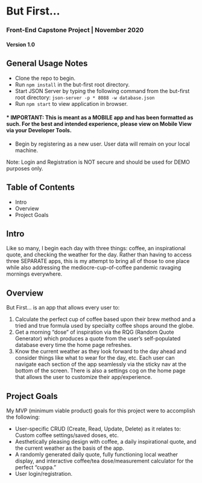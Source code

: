 # But First…
### Front-End Capstone Project | November 2020 
#### Version 1.0


## General Usage Notes

* Clone the repo to begin.
* Run `npm install` in the but-first root directory.
* Start JSON Server by typing the following command from the but-first root directory: `json-server -p * 8088 -w database.json`
* Run `npm start` to view application in browser.
#### * IMPORTANT: This is meant as a MOBILE app and has been formatted as such. For the best and intended experience, please view on Mobile View via your Developer Tools.
* Begin by registering as a new user. User data will remain on your local machine.

Note: Login and Registration is NOT secure and should be used for DEMO purposes only.


## Table of Contents

* Intro
* Overview
* Project Goals


## Intro
Like so many, I begin each day with three things: coffee, an inspirational quote, and checking the weather for the day.  Rather than having to access three SEPARATE apps, this is my attempt to bring all of those to one place while also addressing the mediocre-cup-of-coffee pandemic ravaging mornings everywhere.


## Overview
But First… is an app that allows every user to:
1.	Calculate the perfect cup of coffee based upon their brew method and a tried and true formula used by specialty coffee shops around the globe.
2.	Get a morning “dose” of inspiration via the RQG (Random Quote Generator) which produces a quote from the user’s self-populated database every time the home page refreshes.
3.	Know the current weather as they look forward to the day ahead and consider things like what to wear for the day, etc.
Each user can navigate each section of the app seamlessly via the sticky nav at the bottom of the screen.  There is also a settings cog on the home page that allows the user to customize their app/experience.


## Project Goals
My MVP (minimum viable product) goals for this project were to accomplish the following:

* User-specific CRUD (Create, Read, Update, Delete) as it relates to: Custom coffee settings/saved doses, etc. 
* Aesthetically pleasing design with coffee, a daily inspirational quote, and the current weather as the basis of the app.
* A randomly generated daily quote, fully functioning local weather display, and interactive coffee/tea dose/measurement calculator for the perfect “cuppa.”
* User login/registration.
